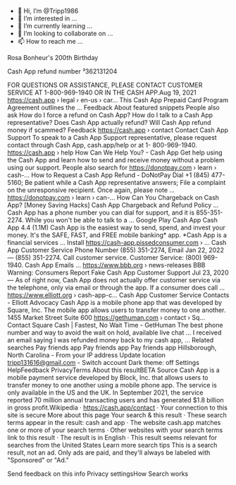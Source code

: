 - 👋 Hi, I’m @Tripp1986
- 👀 I’m interested in ...
- 🌱 I’m currently learning ...
- 💞️ I’m looking to collaborate on ...
- 📫 How to reach me ...

<!---
Tripp1986/Tripp1986 is a ✨ special ✨ repository because its `README.md` (this file) appears on your GitHub profile.
You can click the Preview link to take a look at your changes.
--->
Rosa Bonheur's 200th Birthday


Cash App refund number
³362131204

FOR QUESTIONS OR ASSISTANCE, PLEASE CONTACT CUSTOMER SERVICE AT 1-800-969-1940 OR IN THE CASH APP.Aug 19, 2021
https://cash.app › legal › en-us › car...
This Cash App Prepaid Card Program Agreement outlines the ...
Feedback
About featured snippets
People also ask
How do I force a refund on Cash App?
How do I talk to a Cash App representative?
Does Cash App actually refund?
Will Cash App refund money if scammed?
Feedback
https://cash.app › contact
Contact Cash App Support
To speak to a Cash App Support representative, please request contact through Cash App, cash.app/help or at 1- 800-969-1940.
https://cash.app › help
How Can We Help You? - Cash App
Get help using the Cash App and learn how to send and receive money without a problem using our support.
People also search for
https://donotpay.com › learn › cash-...
How to Request a Cash App Refund - DoNotPay
Dial +1 (845) 477-5160; Be patient while a Cash App representative answers; File a complaint on the unresponsive recipient. Once again, please note ...
https://donotpay.com › learn › can-...
How Can You Chargeback on Cash App? [Money Saving Hacks]
Cash App Chargeback and Refund Policy ... Cash App has a phone number you can dial for support, and it is 855-351-2274. While you won't be able to talk to a ...
Google Play
Cash App
Cash App
4.4
(1.1M)
Cash App is the easiest way to send, spend, and invest your money. It's the SAFE, FAST, and FREE mobile banking* app. *Cash App is a financial services ...
Install
https://cash-app.pissedconsumer.com › ...
Cash App Customer Service Phone Number (855) 351-2274, Email
Jan 22, 2022 — (855) 351-2274. Call customer service. Customer Service: (800) 969-1940. Cash App Emails ...
https://www.bbb.org › news-releases
BBB Warning: Consumers Report Fake Cash App Customer Support
Jul 23, 2020 — As of right now, Cash App does not actually offer customer service via the telephone, only via email or through the app. If a consumer does call ...
https://www.elliott.org › cash-app-c...
Cash App Customer Service Contacts - Elliott Advocacy
Cash App is a mobile phone app that was developed by Square, Inc. The mobile app allows users to transfer money to one another. 1455 Market Street Suite 600
https://gethuman.com › contact › Sq...
Contact Square Cash | Fastest, No Wait Time - GetHuman
The best phone number and way to avoid the wait on hold, available live chat ... I received an email saying I was refunded money back to my cash app, ...
Related searches
Pay friends app
Pay friends app
Pay friends app
Hillsborough, North Carolina - From your IP address
Update location
tripp131616@gmail.com - Switch account
Dark theme: off
Settings
HelpFeedback
PrivacyTerms
About this resultBETA
Source
Cash App is a mobile payment service developed by Block, Inc. that allows users to transfer money to one another using a mobile phone app. The service is only available in the US and the UK. In September 2021, the service reported 70 million annual transacting users and has generated $1.8 billion in gross profit.Wikipedia
·
https://cash.app/contact
·
Your connection to this site is secure
More about this page
Your search & this result
·
These search terms appear in the result: cash and app
·
The website cash.app matches one or more of your search terms
·
Other websites with your search terms link to this result
·
The result is in English
·
This result seems relevant for searches from the United States
Learn more search tips
This is a search result, not an ad. Only ads are paid, and they'll always be labeled with "Sponsored" or "Ad."


Send feedback on this info
Privacy settingsHow Search works
